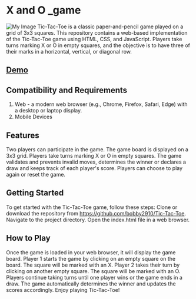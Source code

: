 # X and O _game
![My Image](Screenshot.png)
Tic-Tac-Toe is a classic paper-and-pencil game played on a grid of 3x3 squares. This repository contains a web-based implementation of the Tic-Tac-Toe game using HTML, CSS, and JavaScript. Players take turns marking X or O in empty squares, and the objective is to have three of their marks in a horizontal, vertical, or diagonal row.

## [Demo](https://bbm2910.github.io/X_and_O-game/)

## Compatibility and Requirements
1. Web - a modern web browser (e.g., Chrome, Firefox, Safari, Edge) with a desktop or laptop display.
2. Mobile Devices 

## Features
Two players can participate in the game.
The game board is displayed on a 3x3 grid.
Players take turns marking X or O in empty squares.
The game validates and prevents invalid moves, determines the winner or declares a draw and keeps track of each player's score.
Players can choose to play again or reset the game.

## Getting Started
To get started with the Tic-Tac-Toe game, follow these steps:
Clone or download the repository from https://github.com/bobby2910/Tic-Tac-Toe.
Navigate to the project directory.
Open the index.html file in a web browser.

## How to Play
Once the game is loaded in your web browser, it will display the game board.
Player 1 starts the game by clicking on an empty square on the board. The square will be marked with an X.
Player 2 takes their turn by clicking on another empty square. The square will be marked with an O.
Players continue taking turns until one player wins or the game ends in a draw.
The game automatically determines the winner and updates the scores accordingly.
Enjoy playing Tic-Tac-Toe!

